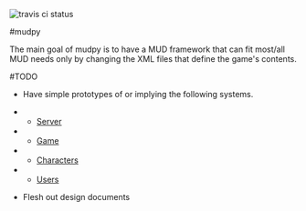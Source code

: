 ![travis ci status](https://travis-ci.org/micaiahparker/mudpy.svg?branch=master)

#mudpy

The main goal of mudpy is to have a MUD framework that can fit most/all MUD needs only by changing the XML files that define the game's contents.

#TODO 

* Have simple prototypes of or implying the following systems.
* * [Server](design/server.md)
* * [Game](design/game.md)
* * [Characters](design/characters.md)
* * [Users](design/users.md)

* Flesh out design documents



